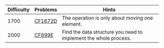 | Difficulty | Problems | Hints |
| -------- | -------- | -------- |
| 1700 | [CF1672D](https://codeforces.com/problemset/problem/1672/D) | The operation is only about moving one element. |
| 2000 | [CF899E](https://codeforces.com/problemset/problem/899/E) | Find the data structure you need to implement the whole process. |